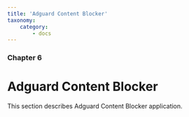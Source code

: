 ```yaml
---
title: 'Adguard Content Blocker'
taxonomy:
    category:
        - docs
---
```


### Chapter 6

# Adguard Content Blocker

This section describes Adguard Content Blocker application.